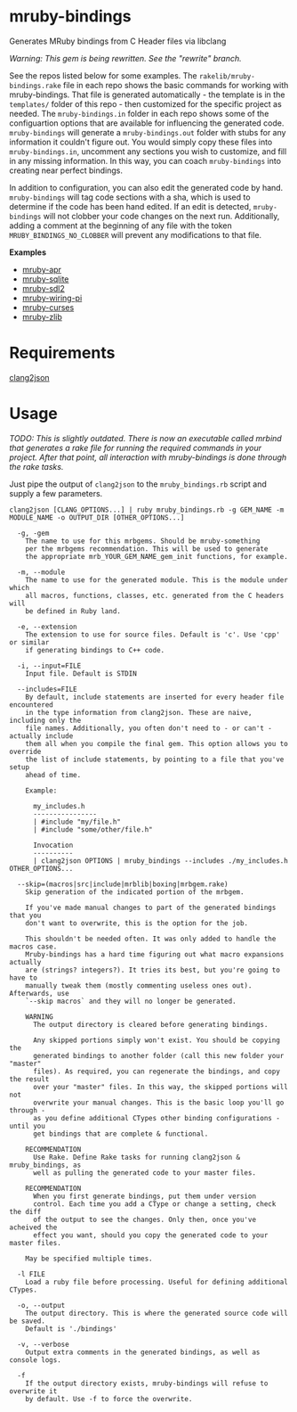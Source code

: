 # mruby-bindings
Generates MRuby bindings from C Header files via libclang

*Warning: This gem is being rewritten. See the "rewrite" branch.*

See the repos listed below for some examples. The `rakelib/mruby-bindings.rake` file in each repo shows the basic commands for working with mruby-bindings. That file is generated automatically - the template is in the `templates/` folder of this repo - then customized for the specific project as needed. The `mruby-bindings.in` folder in each repo shows some of the configuartion options that are available for influencing the generated code. `mruby-bindings` will generate a `mruby-bindings.out` folder with stubs for any information it couldn't figure out. You would simply copy these files into `mruby-bindings.in`, uncomment any sections you wish to customize, and fill in any missing information. In this way, you can coach `mruby-bindings` into creating near perfect bindings.

In addition to configuration, you can also edit the generated code by hand. `mruby-bindings` will tag code sections with a sha, which is used to determine if the code has been hand edited. If an edit is detected, `mruby-bindings` will not clobber your code changes on the next run. Additionally, adding a comment at the beginning of any file with the token `MRUBY_BINDINGS_NO_CLOBBER` will prevent any modifications to that file.

**Examples**

 - [mruby-apr](https://github.com/jbreeden/mruby-apr)
 - [mruby-sqlite](https://github.com/jbreeden/mruby-sqlite)
 - [mruby-sdl2](https://github.com/jbreeden/mruby-sdl2)
 - [mruby-wiring-pi](https://github.com/jbreeden/mruby-wiring-pi)
 - [mruby-curses](https://github.com/jbreeden/mruby-curses)
 - [mruby-zlib](https://github.com/jbreeden/mruby-zlib)

# Requirements
[clang2json](https://github.com/jbreeden/clang2json)

# Usage

*TODO: This is slightly outdated. There is now an executable called mrbind that generates a rake file for running the required commands in your project. After that point, all interaction with mruby-bindings is done through the rake tasks.*

Just pipe the output of `clang2json` to the `mruby_bindings.rb` script and supply a few parameters.

```
clang2json [CLANG_OPTIONS...] | ruby mruby_bindings.rb -g GEM_NAME -m MODULE_NAME -o OUTPUT_DIR [OTHER_OPTIONS...]

  -g, -gem
    The name to use for this mrbgems. Should be mruby-something
    per the mrbgems recommendation. This will be used to generate
    the appropriate mrb_YOUR_GEM_NAME_gem_init functions, for example.

  -m, --module
    The name to use for the generated module. This is the module under which
    all macros, functions, classes, etc. generated from the C headers will
    be defined in Ruby land.
    
  -e, --extension
    The extension to use for source files. Default is 'c'. Use 'cpp' or similar
    if generating bindings to C++ code.
      
  -i, --input=FILE
    Input file. Default is STDIN
    
  --includes=FILE
    By default, include statements are inserted for every header file encountered
    in the type information from clang2json. These are naive, including only the
    file names. Additionally, you often don't need to - or can't - actually include
    them all when you compile the final gem. This option allows you to override
    the list of include statements, by pointing to a file that you've setup
    ahead of time.
    
    Example:
    
      my_includes.h
      ----------------
      | #include "my/file.h"
      | #include "some/other/file.h"
      
      Invocation
      ----------
      | clang2json OPTIONS | mruby_bindings --includes ./my_includes.h OTHER_OPTIONS...
      
  --skip=(macros|src|include|mrblib|boxing|mrbgem.rake)
    Skip generation of the indicated portion of the mrbgem.
    
    If you've made manual changes to part of the generated bindings that you 
    don't want to overwrite, this is the option for the job.
    
    This shouldn't be needed often. It was only added to handle the macros case.
    Mruby-bindings has a hard time figuring out what macro expansions actually
    are (strings? integers?). It tries its best, but you're going to have to
    manually tweak them (mostly commenting useless ones out). Afterwards, use
    `--skip macros` and they will no longer be generated.
    
    WARNING
      The output directory is cleared before generating bindings.
      
      Any skipped portions simply won't exist. You should be copying the
      generated bindings to another folder (call this new folder your "master"
      files). As required, you can regenerate the bindings, and copy the result
      over your "master" files. In this way, the skipped portions will not
      overwrite your manual changes. This is the basic loop you'll go through -
      as you define additional CTypes other binding configurations - until you
      get bindings that are complete & functional.
    
    RECOMMENDATION
      Use Rake. Define Rake tasks for running clang2json & mruby_bindings, as 
      well as pulling the generated code to your master files.
    
    RECOMMENDATION
      When you first generate bindings, put them under version
      control. Each time you add a CType or change a setting, check the diff
      of the output to see the changes. Only then, once you've acheived the 
      effect you want, should you copy the generated code to your master files.
    
    May be specified multiple times.
    
  -l FILE
    Load a ruby file before processing. Useful for defining additional CTypes.

  -o, --output
    The output directory. This is where the generated source code will be saved.
    Default is './bindings'
  
  -v, --verbose
    Output extra comments in the generated bindings, as well as console logs.

  -f
    If the output directory exists, mruby-bindings will refuse to overwrite it
    by default. Use -f to force the overwrite.
```
